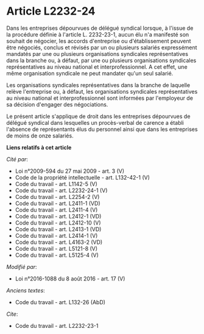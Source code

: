 # Article L2232-24

Dans les entreprises dépourvues de délégué syndical lorsque, à l'issue de la procédure définie à l'article L. 2232-23-1,
aucun élu n'a manifesté son souhait de négocier, les accords d'entreprise ou d'établissement peuvent être négociés, conclus
et révisés  par un ou plusieurs salariés expressément mandatés par une ou plusieurs organisations syndicales représentatives
dans la branche ou, à défaut, par une ou plusieurs organisations syndicales représentatives au niveau national et
interprofessionnel. A cet effet, une même organisation syndicale ne peut mandater qu'un seul salarié. 

Les organisations syndicales représentatives dans la branche de laquelle relève l'entreprise ou, à défaut, les organisations
syndicales représentatives au niveau national et interprofessionnel sont informées par l'employeur de sa décision d'engager
des négociations. 

Le présent article s'applique de droit dans les entreprises dépourvues de délégué syndical dans lesquelles un procès-verbal
de carence a établi l'absence de représentants élus du personnel ainsi que dans les entreprises de moins de onze salariés.

**Liens relatifs à cet article**

_Cité par_:

  - Loi n°2009-594 du 27 mai 2009 - art. 3 (V)
  - Code de la propriété intellectuelle - art. L132-42-1 (V)
  - Code du travail - art. L1142-5 (V)
  - Code du travail - art. L2232-24-1 (V)
  - Code du travail - art. L2254-2 (V)
  - Code du travail - art. L2411-1 (VD)
  - Code du travail - art. L2411-4 (V)
  - Code du travail - art. L2412-1 (VD)
  - Code du travail - art. L2412-10 (V)
  - Code du travail - art. L2413-1 (VD)
  - Code du travail - art. L2414-1 (V)
  - Code du travail - art. L4163-2 (VD)
  - Code du travail - art. L5121-8 (V)
  - Code du travail - art. L5125-4 (V)

_Modifié par_:

  - Loi n°2016-1088 du 8 août 2016 - art. 17 (V)

_Anciens textes_:

  - Code du travail - art. L132-26 (AbD)

_Cite_:

  - Code du travail - art. L2232-23-1
